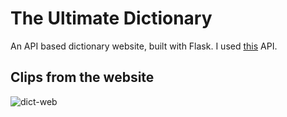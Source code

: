 # The Ultimate Dictionary
An API based dictionary website, built with Flask.
I used [this](https://dictionaryapi.dev/) API.
## Clips from the website ##
![dict-web](https://user-images.githubusercontent.com/63314501/117364702-e98cab80-aec6-11eb-8f6d-2eeede74b2de.gif)
